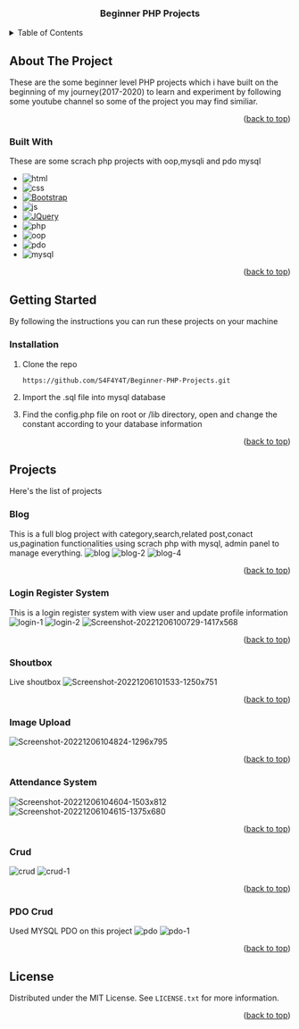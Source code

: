 <a name="readme-top"></a>

<div align="center">
  <h3 align="center">Beginner PHP Projects</h3>
</div>

<!-- TABLE OF CONTENTS -->
<details>
  <summary>Table of Contents</summary>
  <ol>
    <li>
      <a href="#about-the-project">About The Project</a>
      <ul>
        <li><a href="#built-with">Built With</a></li>
      </ul>
    </li>
    <li>
      <a href="#getting-started">Getting Started</a>
      <ul>
        <li><a href="#installation">Installation</a></li>
      </ul>
    </li>
    <li>
      <a href="#projects">Projects</a>
      <ul>
        <li><a href="#blog">Blog</a></li>
        <li><a href="#login-register-system">Login Register System</a></li>
        <li><a href="#shoutbox">Shoutbox</a></li>
        <li><a href="#image-upload">Image Upload</a></li>
        <li><a href="#attendance-system">Attendance System</a></li>
        <li><a href="#crud">Crud</a></li>
        <li><a href="#pdo-crud">Pdo Crud</a></li>
      </ul>
    </li>
    <li><a href="#license">License</a></li>
  </ol>
</details>

<!-- ABOUT THE PROJECT -->
## About The Project

These are the some beginner level PHP projects which i have built on the beginning of my journey(2017-2020) to learn and experiment by following some youtube channel so some of the project you may find similiar.

<p align="right">(<a href="#readme-top">back to top</a>)</p>

### Built With

These are some scrach php projects with oop,mysqli and pdo mysql

* ![html][html]
* ![css][css]
* [![Bootstrap][Bootstrap.com]][Bootstrap-url]
* ![js][js]
* [![JQuery][JQuery.com]][JQuery-url]
* ![php][php]
* ![oop][oop]
* ![pdo][pdo]
* ![mysql][mysql]


<p align="right">(<a href="#readme-top">back to top</a>)</p>

<!-- GETTING STARTED -->
## Getting Started

By following the instructions you can run these projects on your machine

### Installation

1. Clone the repo
   ```sh
   https://github.com/S4F4Y4T/Beginner-PHP-Projects.git
   ```
2. Import the .sql file into mysql database

3. Find the config.php file on root or /lib directory, open and change the constant according to your database information

<p align="right">(<a href="#readme-top">back to top</a>)</p>

<!-- Projects -->
## Projects

Here's the list of projects
  
### Blog 

This is a full blog project with category,search,related post,conact us,pagination functionalities using scrach php with mysql, admin panel to manage everything.
  ![blog](https://user-images.githubusercontent.com/46479689/206681159-59da32ee-7914-44ce-b4c0-0764ee5be9d1.png)
  ![blog-2](https://user-images.githubusercontent.com/46479689/206681193-518e9c91-d7cd-4e96-a789-5a3d1c03e193.png)
  ![blog-4](https://user-images.githubusercontent.com/46479689/206681219-75555a9e-9f1f-4408-9d6b-721bc03130ef.png)


<p align="right">(<a href="#readme-top">back to top</a>)</p>

### Login Register System 

This is a login register system with view user and update profile information
![login-1](https://user-images.githubusercontent.com/46479689/206681771-968f56fa-a7b3-4b15-8566-e04cd1dfbd2b.png)
![login-2](https://user-images.githubusercontent.com/46479689/206681803-b11bee1c-af72-47fe-abce-a4048665509c.png)
![Screenshot-20221206100729-1417x568](https://user-images.githubusercontent.com/46479689/206682314-2a76d085-619d-45a5-9808-a5864569aed7.png)

<p align="right">(<a href="#readme-top">back to top</a>)</p>

### Shoutbox

Live shoutbox
![Screenshot-20221206101533-1250x751](https://user-images.githubusercontent.com/46479689/206681865-3e89955f-8f99-492d-a753-a514b0976ad9.png)

<p align="right">(<a href="#readme-top">back to top</a>)</p>

### Image Upload

  ![Screenshot-20221206104824-1296x795](https://user-images.githubusercontent.com/46479689/206682175-bcb87285-02c9-4843-abdb-82da2f128339.png)

<p align="right">(<a href="#readme-top">back to top</a>)</p>

### Attendance System 
![Screenshot-20221206104604-1503x812](https://user-images.githubusercontent.com/46479689/206682229-f8dd66db-0255-4fe4-938d-eab5bab4dec8.png)
![Screenshot-20221206104615-1375x680](https://user-images.githubusercontent.com/46479689/206682620-9c42ce0a-0d66-4624-b2dc-9eb53867cb8c.png)

<p align="right">(<a href="#readme-top">back to top</a>)</p>

### Crud
  ![crud](https://user-images.githubusercontent.com/46479689/206682876-0084962d-aae6-4085-aa33-de7e810e4be0.png)
  ![crud-1](https://user-images.githubusercontent.com/46479689/206682887-4e9ed82e-6738-4a6e-bbed-aa16de33e9ee.png)

<p align="right">(<a href="#readme-top">back to top</a>)</p>

### PDO Crud 
Used MYSQL PDO on this project
![pdo](https://user-images.githubusercontent.com/46479689/206683061-334d5f36-032e-421c-ac45-1de4aa9a78b3.png)
![pdo-1](https://user-images.githubusercontent.com/46479689/206683075-34e01af7-d939-44be-9486-fdd76d9cae0c.png)  

<p align="right">(<a href="#readme-top">back to top</a>)</p>

<!-- LICENSE -->
## License

Distributed under the MIT License. See `LICENSE.txt` for more information.

<p align="right">(<a href="#readme-top">back to top</a>)</p>

<!-- MARKDOWN LINKS & IMAGES -->
<!-- https://www.markdownguide.org/basic-syntax/#reference-style-links -->

[html]: https://img.shields.io/badge/html-html-orange
[css]: https://img.shields.io/badge/css-css-blue
[js]: https://img.shields.io/badge/js-js-yellow
[sass]: https://img.shields.io/badge/sass-sass-pink
[php]: https://img.shields.io/badge/php-php-white
[oop]: https://img.shields.io/badge/oop-oop-white
[pdo]: https://img.shields.io/badge/pdo-pdo-white
[mysql]: https://img.shields.io/badge/MYSQL-MYSQL-orange
[Php-url]: https://www.php.net/
[Bootstrap.com]: https://img.shields.io/badge/Bootstrap-563D7C?style=for-the-badge&logo=bootstrap&logoColor=white
[Bootstrap-url]: https://getbootstrap.com
[JQuery.com]: https://img.shields.io/badge/jQuery-0769AD?style=for-the-badge&logo=jquery&logoColor=white
[JQuery-url]: https://jquery.com 
